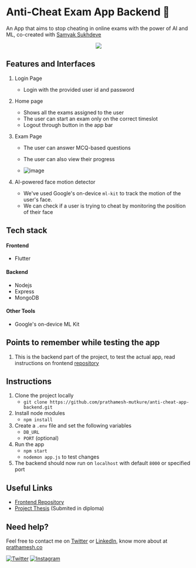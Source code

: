 



# Anti-Cheat Exam App Backend  🌟


An App that aims to stop cheating in online exams with the power of AI and ML, co-created with [Samyak Sukhdeve](https://github.com/SamyakSukhdeve)
  
<p align="center">  
<img src="https://user-images.githubusercontent.com/28570857/178106216-25d91b1c-06cf-42fa-85fc-cf3540868b1f.png"/>  
</p>

  
  
## Features and Interfaces  
  
1. Login Page  
   - Login with the provided user id and password  
   
2. Home page  
   - Shows all the exams assigned to the user
   - The user can start an exam only on the correct timeslot
   - Logout through button in the app bar
     
3. Exam Page  
   - The user can answer MCQ-based questions
   - The user can also view their progress
   
   - ![image](https://user-images.githubusercontent.com/28570857/178106246-58941069-043d-448a-91c1-137f9b074931.png)  
    

7. AI-powered face motion detector  
   - We've used Google's on-device `ml-kit` to track the motion of the user's face.  
   - We can check if a user is trying to cheat by monitoring the position of their face
   
  
## Tech stack  
  
#### Frontend
   - Flutter
  

#### Backend
- Nodejs
- Express
- MongoDB

#### Other Tools
- Google's on-device ML Kit

## Points to remember while testing the app  
  
1. This is the backend part of the project, to test the actual app, read instructions on frontend [repository](https://github.com/prathamesh-mutkure/anti-cheat-exam-app)
  
## Instructions  
  
  
1. Clone the project locally
   - `git clone https://github.com/prathamesh-mutkure/anti-cheat-app-backend.git`  
3. Install node modules  
   - `npm install`  
5. Create a `.env` file and set the following variables
   -  `DB_URL`   
   - `PORT` (optional)
6. Run the app
   - `npm start`
   - `nodemon app.js` to test changes  
7. The backend should now run on `localhost` with default `8000` or  specified port
  
  
## Useful Links  
  
- [Frontend Repository](https://github.com/prathamesh-mutkure/anti-cheat-exam-app)  
- [Project Thesis](https://drive.google.com/file/d/1fXXXjcE74pIOEwavstTmporuOECc7cUu/view)  (Submited in diploma)

  
## Need help?  
  
Feel free to contact me on [Twitter](https://twitter.com/Prathamesh_M009/)  or [LinkedIn](https://www.linkedin.com/in/prathamesh-mutkure/), know more about at [prathamesh.co](https://prathamesh.co)
 
 [![Twitter](https://img.shields.io/badge/Twitter-follow-blue.svg?logo=twitter&logoColor=white)](https://twitter.com/Prathamesh_M009/) [![Instagram](https://img.shields.io/badge/Instagram-follow-purple.svg?logo=instagram&logoColor=white)](https://www.instagram.com/prathamesh_mutkure/) 